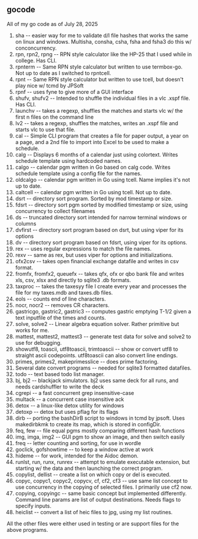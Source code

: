 ## gocode
All of my go code as of July 28, 2025

1.  sha -- easier way for me to validate d/l file hashes that works the same on linux and windows.  Multisha, consha, csha, fsha and fsha3 do this w/ conconcurrency.
2.  rpn, rpn2, rpng -- RPN style calculator like the HP-25 that I used while in college.  Has CLI.
3.  rpnterm -- Same RPN style calculator but written to use termbox-go.  Not up to date as I switched to rpntcell.
4.  rpnt -- Same RPN style calculator but written to use tcell, but doesn't play nice w/ tcmd by JPSoft
5.  rpnf -- uses fyne to give more of a GUI interface
6.  shufv, shufv2 -- Intended to shuffle the individual files in a vlc .xspf file.  Has CLI.
7.  launchv -- takes a regexp, shuffles the matches and starts vlc w/ the first n files on the command line
8.  lv2 -- takes a regexp, shuffles the matches, writes an .xspf file and starts vlc to use that file.
9.  cal -- Simple CLI program that creates a file for paper output, a year on a page, and a 2nd file to import into Excel to be used to make a schedule.
10. calg -- Displays 6 months of a calendar just using colortext.  Writes schedule template using hardcoded names.
11. calgo -- calendar pgm written in Go based on calg code.  Writes schedule template using a config file for the names.
12. oldcalgo -- calendar pgm written in Go using tcell.  Name implies it's not up to date.
12. caltcell -- calendar pgm written in Go using tcell.  Not up to date.
13. dsrt -- directory sort program.  Sorted by mod timestamp or size.
14. fdsrt -- directory sort pgm sorted by modified timestamp or size, using concurrency to collect filenames
14. ds -- truncated directory sort intended for narrow terminal windows or columns
15. dvfirst -- directory sort program based on dsrt, but using viper for its options
16. dv -- directory sort program based on fdsrt, using viper for its options.
15. rex -- uses regular expressions to match the file names.
16. rexv -- same as rex, but uses viper for options and initializations.
16. ofx2csv -- takes open financial exchange datafile and writes in csv format.
17. fromfx, fromfx2, queuefx -- takes qfx, ofx or qbo bank file and writes xls, csv, xlsx and directly to sqlite3 .db formats.
18. taxproc -- takes the taxesyy file I create every year and processes the file for my taxes.mdb and taxes.db files.
18. eols -- counts end of line characters.
19. nocr, nocr2 -- removes CR characters.
20. gastricgo, gastric2, gastric3 -- computes gastric emptying T-1/2 given a text inputfile of the times and counts.
21. solve, solve2 -- Linear algebra equation solver.  Rather primitive but works for me.
22. mattest, mattest2, mattest3 -- generate test data for solve and solve2 to use for debugging.
22. showutf8, toascii, utf8toascii, trimtoascii -- show or convert utf8 to straight ascii codepoints.  utf8toascii can also convert line endings.
23. primes, primes2, makeprimesslice -- does prime factoring.
24. Several date convert programs -- needed for sqlite3 formatted datafiles.
25. todo -- text based todo list manager.
26. bj, bj2 -- blackjack simulators.  bj2 uses same deck for all runs, and needs cardshuffler to write the deck
27. cgrepi -- a fast concurrent grep insensitive-case
28. multack -- a concurrent case insensitive ack
29. detox -- a linux-like detox utility for windows
30. detoxp -- detox but uses pflag for its flags
30. dirb -- porting the bashDirB script to windows in tcmd by jpsoft.  Uses makedirbkmk to create its map, which is stored in configDir.
31. feq, few -- file equal pgms mostly comparing different hash functions
32. img, imga, img2 -- GUI pgm to show an image, and then switch easily
33. freq -- letter counting and sorting, for use in wordle
34. goclick, gofshowtime -- to keep a window active at work
35. hideme -- for work, intended for the Aidoc demon.
36. runlst, run, runx, runrex -- attempt to emulate executable extension, but starting w/ the data and then launching the correct program.
37. copylist, dellist -- create a list on which copy or del is executed.
38. copyc, copyc1, copyc2, copycv, cf, cf2, cf3 -- use same list concept to use concurrency in the copying of selected files.  I primarily use cf2 now.
39. copying, copyingc -- same basic concept but implemented differently.  Command line params are list of output destinations.  Needs flags to specify inputs.
40. heiclist -- convert a list of heic files to jpg, using my list routines.


All the other files were either used in testing or are support files for the above programs.
